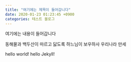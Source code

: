 ```yaml
---
title: "여기에는 제목이 들어갑니다"
date: 2020-01-23 01:23:45 +0900
categories: 테스트 블로그
---
```


여기에는 내용이 들어갑니다

동해물과 백두산이 마르고 닳도록
하느님이 보우하사 우리나라 만세

hello world! hello Jekyll!